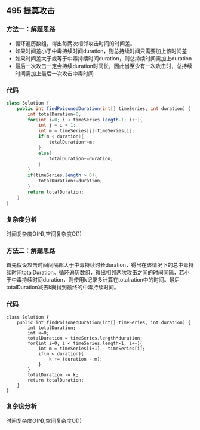 ## 495  提莫攻击
### 方法一：解题思路
* 循环遍历数组，得出每两次相邻攻击时间的时间差。
* 如果时间差小于中毒持续时间duration，则总持续时间只需要加上该时间差
* 如果时间差大于或等于中毒持续时间duration，则总持续时间需加上duration
* 最后一次攻击一定会持续duration时间长，因此当至少有一次攻击时，总持续时间需加上最后一次攻击中毒时间
### 代码
```java
class Solution {
    public int findPoisonedDuration(int[] timeSeries, int duration) {
        int totalDuration=0;
        for(int i=0; i < timeSeries.length-1; i++){
            int j = i + 1;
            int m = timeSeries[j]-timeSeries[i];
            if(m < duration){
                totalDuration+=m;
            }
            else{
                totalDuration+=duration;
            }
        }
        if(timeSeries.length > 0){
            totalDuration+=duration;
        }
        return totalDuration;
    }
}
```
### 复杂度分析
时间复杂度O(N),空间复杂度O(1)

### 方法二：解题思路
首先假设攻击时间间隔都大于中毒持续时长duration，得出在该情况下的总中毒持续时间totalDuration。循环遍历数组，得出相邻两次攻击之间的时间间隔，若小于中毒持续时间duration，则使用k记录多计算在totalration中的时间。最后totalDuration减去k就得到最终的中毒持续时间。
### 代码
```
class Solution {
    public int findPoisonedDuration(int[] timeSeries, int duration) {
        int totalDuration;
        int k=0;
        totalDuration = timeSeries.length*duration;
        for(int i=0; i < timeSeries.length-1; i++){
            int m = timeSeries[i+1] - timeSeries[i];
            if(m < duration){
                k += (duration - m);
            }
        }
        totalDuration -= k;
        return totalDuration;
    }
}
```
### 复杂度分析
时间复杂度O(N),空间复杂度O(1) 